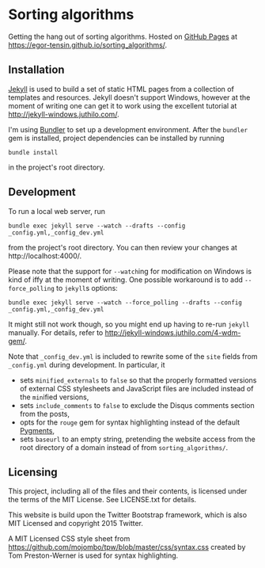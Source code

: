 # Sorting algorithms

Getting the hang out of sorting algorithms.
Hosted on [GitHub Pages](https://pages.github.com) at https://egor-tensin.github.io/sorting_algorithms/.

## Installation

[Jekyll](http://jekyllrb.com/) is used to build a set of static HTML pages from a collection of templates and resources.
Jekyll doesn't support Windows, however at the moment of writing one can get it to work using the excellent tutorial at http://jekyll-windows.juthilo.com/.

I'm using [Bundler](http://bundler.io/) to set up a development environment.
After the `bundler` gem is installed, project dependencies can be installed by running

    bundle install

in the project's root directory.

## Development

To run a local web server, run

    bundle exec jekyll serve --watch --drafts --config _config.yml,_config_dev.yml

from the project's root directory.
You can then review your changes at http://localhost:4000/.

Please note that the support for `--watch`ing for modification on Windows is kind of iffy at the moment of writing.
One possible workaround is to add `--force_polling` to `jekyll`s options:

    bundle exec jekyll serve --watch --force_polling --drafts --config _config.yml,_config_dev.yml

It might still not work though, so you might end up having to re-run `jekyll` manually.
For details, refer to http://jekyll-windows.juthilo.com/4-wdm-gem/.

Note that `_config_dev.yml` is included to rewrite some of the `site` fields from `_config.yml` during development.
In particular, it

* sets `minified_externals` to `false` so that the properly formatted versions of external CSS stylesheets and JavaScript files are included instead of the `min`ified versions,
* sets `include_comments` to `false` to exclude the Disqus comments section from the posts,
* opts for the `rouge` gem for syntax highlighting instead of the default [Pygments](http://pygments.org/),
* sets `baseurl` to an empty string, pretending the website access from the root directory of a domain instead of from `sorting_algorithms/`.

## Licensing

This project, including all of the files and their contents, is licensed under the terms of the MIT License.
See LICENSE.txt for details.

This website is build upon the Twitter Bootstrap framework, which is also MIT Licensed and copyright 2015 Twitter.

A MIT Licensed CSS style sheet from https://github.com/mojombo/tpw/blob/master/css/syntax.css created by Tom Preston-Werner is used for syntax highlighting.
